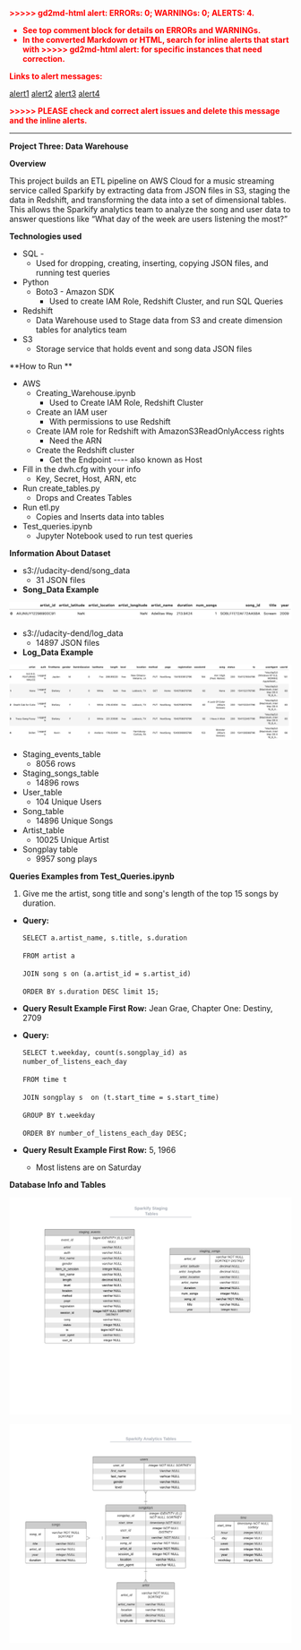 
<p style="color: red; font-weight: bold">>>>>>  gd2md-html alert:  ERRORs: 0; WARNINGs: 0; ALERTS: 4.</p>
<ul style="color: red; font-weight: bold"><li>See top comment block for details on ERRORs and WARNINGs. <li>In the converted Markdown or HTML, search for inline alerts that start with >>>>>  gd2md-html alert:  for specific instances that need correction.</ul>

<p style="color: red; font-weight: bold">Links to alert messages:</p><a href="#gdcalert1">alert1</a>
<a href="#gdcalert2">alert2</a>
<a href="#gdcalert3">alert3</a>
<a href="#gdcalert4">alert4</a>

<p style="color: red; font-weight: bold">>>>>> PLEASE check and correct alert issues and delete this message and the inline alerts.<hr></p>


**Project Three: Data Warehouse**

 

**Overview**

This project builds an ETL pipeline on AWS Cloud for a music streaming service called Sparkify by extracting data from JSON files in S3, staging the data in Redshift, and transforming the data into a set of dimensional tables. This allows the Sparkify analytics team to analyze the song and user data to answer questions like “What day of the week are users listening the most?”

**Technologies used**



*   SQL -
    *   Used for dropping, creating, inserting, copying JSON files, and running test queries 
*   Python 
    *   Boto3 - Amazon SDK
        *   Used to create IAM Role, Redshift Cluster, and run SQL Queries 
*   Redshift
    *   Data Warehouse used to Stage data from S3 and create dimension tables for analytics team
*   S3 
    *   Storage service that holds event and song data JSON files

**How to Run **



*   AWS
    *   Creating_Warehouse.ipynb
        *   Used to Create IAM Role, Redshift Cluster
    *   Create an IAM user 
        *   With permissions to use Redshift
    *   Create IAM role for Redshift with AmazonS3ReadOnlyAccess rights
        *   Need the ARN
    *   Create the Redshift cluster
        *   Get the Endpoint ---- also known as Host
*   Fill in the dwh.cfg with your info
    *   Key, Secret, Host, ARN, etc
*   Run create_tables.py
    *   Drops and Creates Tables
*   Run etl.py
    *   Copies and Inserts data into tables
*   Test_queries.ipynb
    *   Jupyter Notebook used to run test queries

**Information About Dataset**



*   s3://udacity-dend/song_data
    *   31 JSON files
*   **Song_Data Example**






![alt_text](images/Song_Data.png "image_tooltip")




*   s3://udacity-dend/log_data
    *   14897 JSON files
*   **Log_Data Example**






![alt_text](images/Log_Data.png "image_tooltip")




*   Staging_events_table
    *   8056 rows
*   Staging_songs_table
    *   14896 rows
*   User_table
    *   104 Unique Users
*   Song_table
    *   14896 Unique Songs
*   Artist_table
    *   10025 Unique Artist
*   Songplay table
    *   9957 song plays

**Queries Examples from Test_Queries.ipynb**

1. Give me the artist, song title and song's length of the top 15 songs by duration.



*   **Query:** 

		SELECT a.artist_name, s.title, s.duration 
		     
		FROM artist a

		JOIN song s on (a.artist_id = s.artist_id)

		ORDER BY s.duration DESC limit 15;



*   **Query Result Example First Row:** Jean Grae, Chapter One: Destiny, 2709
*   **Query:**

		SELECT t.weekday, count(s.songplay_id) as number_of_listens_each_day
	
		FROM time t
	
		JOIN songplay s  on (t.start_time = s.start_time)

		GROUP BY t.weekday
	
		ORDER BY number_of_listens_each_day DESC;



*   **Query Result Example First Row:** 5, 1966
    *   Most listens are on Saturday

	

**Database Info and Tables**






![alt_text](images/Staging_Tables.png "image_tooltip")







![alt_text](images/Analytics_Tables.png "image_tooltip")

